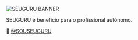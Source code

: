 ![SEUGURU BANNER](https://media-exp1.licdn.com/dms/image/C4D1BAQEki2guTiV5ig/company-background_10000/0/1623163207635?e=2147483647&v=beta&t=1G28ZYGj9ph2ZRu9-udrU3kHZnDNZh3nNdqA_tgJjG8)

SEUGURU é beneficio para o profissional autônomo.

👋  [@SOUSEUGURU](https://www.seuguru.com.br)
